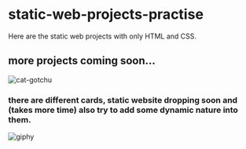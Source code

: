 # static-web-projects-practise
Here are the static web projects with only  HTML  and CSS. 
## more projects coming soon...
![cat-gotchu](https://github.com/sujalthakur50575/static-web-projects-practise/assets/114757815/2c11ed3a-467c-4868-8c61-a7aa0c3bf190)
### there are different cards, static website dropping soon  and (takes more time) also try to  add some dynamic nature into them.
![giphy](https://github.com/sujalthakur50575/static-web-projects-practise/assets/114757815/a89148af-c38d-4a02-a84c-03a0712fb52b)

